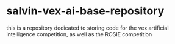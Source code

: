 # salvin-vex-ai-base-repository
this is a repository dedicated to storing code for the vex artificial intelligence competition, as well as the ROSIE competition 
